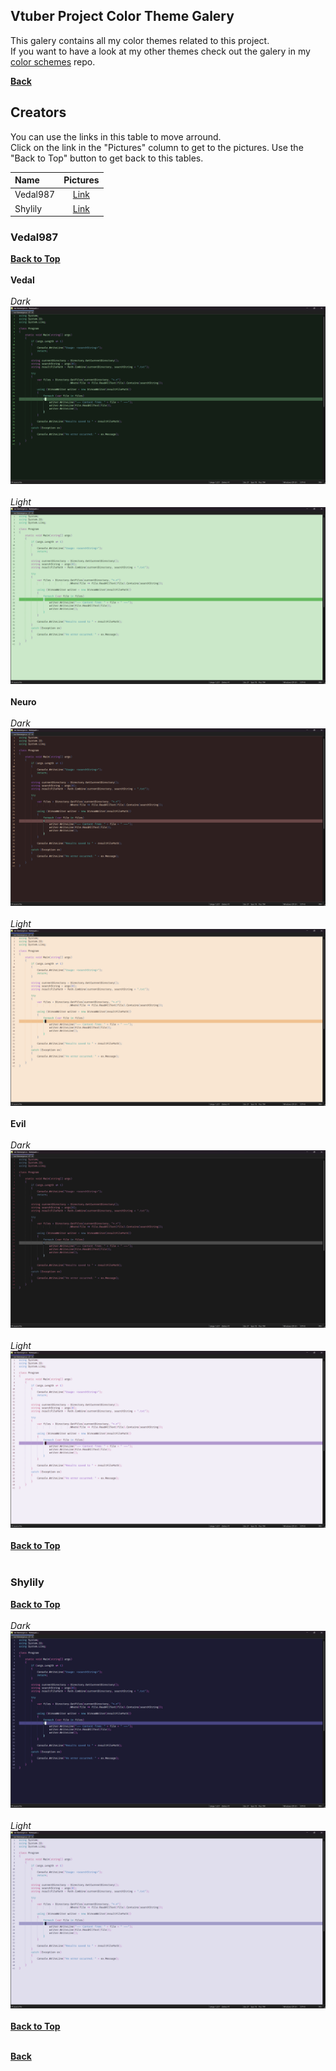 ## Vtuber Project Color Theme Galery

This galery contains all my color themes related to this project.<br>
If you want to have a look at my other themes check out the galery in my [color schemes](https://github.com/fm3chanic/color_schemes) repo.


**[Back](https://github.com/fm3chanic/vtuber_project)**


## Creators

You can use the links in this table to move arround.<br>
Click on the link in the "Pictures" column to get to the pictures. Use the "Back to Top" button to get back to this tables.<br>

|Name|Pictures|
|:---|:---:|
|Vedal987|[Link](#vedal987)|
|Shylily|[Link](#shylily)|


### Vedal987

**[Back to Top](#creators)**<br><br>
**Vedal**<br><br>
*Dark*<br>
![Vedal - Dark -](/assets/pictures/vedal987-vedal-dark.png)<br><br>
*Light*<br>
![Vedal - Light -](/assets/pictures/vedal987-vedal-light.png)<br><br>
**Neuro**<br><br>
*Dark*<br>
![Neuro - Dark -](/assets/pictures/vedal987-neuro-dark.png)<br><br>
*Light*<br>
![Neuro - Light -](/assets/pictures/vedal987-neuro-light.png)<br><br>
**Evil**<br><br>
*Dark*<br>
![Evil - Dark -](/assets/pictures/vedal987-evil-dark.png)<br><br>
*Light*<br>
![Evil - Light -](/assets/pictures/vedal987-evil-light.png)<br><br>
**[Back to Top](#creators)**<br><br>

### Shylily

**[Back to Top](#creators)**<br><br>
*Dark*<br>
![Shylily - Dark -](/assets/pictures/shylily-dark.png)<br><br>
*Light*<br>
![Shylily - Light -](/assets/pictures/shylily-light.png)<br><br>
**[Back to Top](#creators)**<br><br>


**[Back](https://github.com/fm3chanic/vtuber_project)**